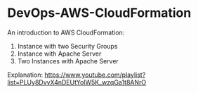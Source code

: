 # DevOps-AWS-CloudFormation

An introduction to AWS CloudFormation:

1. Instance with two Security Groups 
2. Instance with Apache Server 
3. Two Instances with Apache Server

Explanation: https://www.youtube.com/playlist?list=PLUy8DvyX4nDEUtYolW5K_wzqGa1t8ANrO

